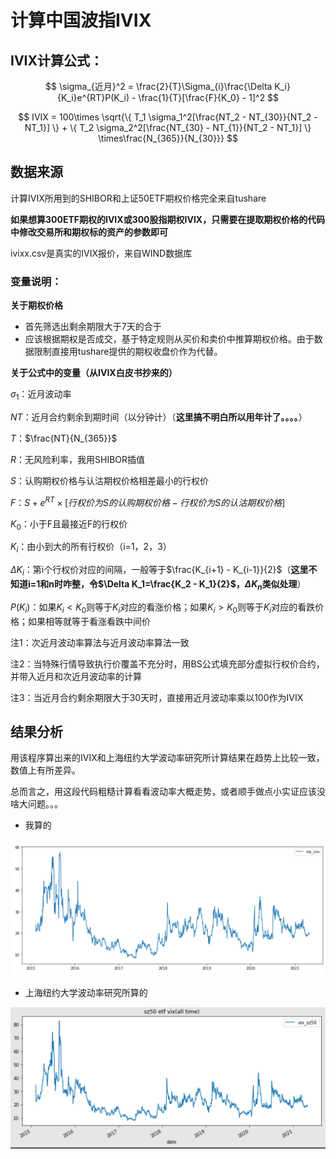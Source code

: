 # 计算中国波指IVIX

## IVIX计算公式：


$$
\sigma_{近月}^2 = \frac{2}{T}\Sigma_{i}\frac{\Delta K_i}{K_i}e^{RT}P(K_i) - \frac{1}{T}[\frac{F}{K_0} - 1]^2
$$

$$
IVIX = 100\times \sqrt{\{ T_1 \sigma_1^2[\frac{NT_2 - NT_{30}}{NT_2 - NT_1}] \} + \{ T_2 \sigma_2^2[\frac{NT_{30} - NT_{1}}{NT_2 - NT_1}] \} \times\frac{N_{365}}{N_{30}}}
$$

## 数据来源

计算IVIX所用到的SHIBOR和上证50ETF期权价格完全来自tushare

**如果想算300ETF期权的IVIX或300股指期权IVIX，只需要在提取期权价格的代码中修改交易所和期权标的资产的参数即可**

ivixx.csv是真实的IVIX报价，来自WIND数据库

### 变量说明：

**关于期权价格**

* 首先筛选出剩余期限大于7天的合于
* 应该根据期权是否成交，基于特定规则从买价和卖价中推算期权价格。由于数据限制直接用tushare提供的期权收盘价作为代替。

**关于公式中的变量（从IVIX白皮书抄来的）**

$\sigma_1$：近月波动率

$NT$：近月合约剩余到期时间（以分钟计）（**这里搞不明白所以用年计了。。。。**）

$T$：$\frac{NT}{N_{365}}$

$R$：无风险利率，我用SHIBOR插值

$S$：认购期权价格与认沽期权价格相差最小的行权价

$F$：$S+ e^{RT}\times [行权价为S的认购期权价格 - 行权价为S的认沽期权价格]$

$K_0$：小于F且最接近F的行权价

$K_i$：由小到大的所有行权价（i=1，2，3）

$\Delta K_i$：第i个行权价对应的间隔，一般等于$\frac{K_{i+1} - K_{i-1}}{2}$（**这里不知道i=1和n时咋整，令$\Delta K_1=\frac{K_2 - K_1}{2}$，$\Delta K_n$类似处理**）

$P(K_i)$：如果$K_i<K_0$则等于$K_i$对应的看涨价格；如果$K_i>K_0$则等于$K_i$对应的看跌价格；如果相等就等于看涨看跌中间价

注1：次近月波动率算法与近月波动率算法一致

注2：当特殊行情导致执行价覆盖不充分时，用BS公式填充部分虚拟行权价合约，并带入近月和次近月波动率的计算

注3：当近月合约剩余期限大于30天时，直接用近月波动率乘以100作为IVIX

## 结果分析

用该程序算出来的IVIX和上海纽约大学波动率研究所计算结果在趋势上比较一致，数值上有所差异。

总而言之，用这段代码粗糙计算看看波动率大概走势，或者顺手做点小实证应该没啥大问题。。。


* 我算的

![image-20210522144057564](README.assets/image-20210522144057564.png)

* 上海纽约大学波动率研究所算的

![image-20210522144106086](README.assets/image-20210522144106086.png)



